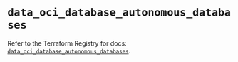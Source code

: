 # `data_oci_database_autonomous_databases`

Refer to the Terraform Registry for docs: [`data_oci_database_autonomous_databases`](https://registry.terraform.io/providers/oracle/oci/7.19.0/docs/data-sources/database_autonomous_databases).
